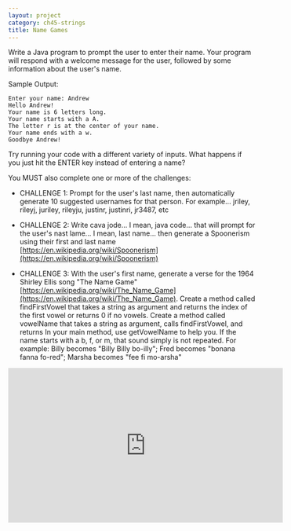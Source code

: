 ```yaml
---
layout: project
category: ch45-strings
title: Name Games
---
```



Write a Java program to prompt the user to enter their name. Your program will respond with a welcome message for the user, followed by some information about the user's name.

Sample Output:
```
Enter your name: Andrew
Hello Andrew!
Your name is 6 letters long.
Your name starts with a A.
The letter r is at the center of your name.
Your name ends with a w.
Goodbye Andrew!
```
Try running your code with a different variety of inputs. What happens if you just hit the ENTER key instead of entering a name?

You MUST also complete one or more of the challenges:

  - CHALLENGE 1: Prompt for the user's last name, then automatically generate 10 suggested usernames for that person. For example... jriley, rileyj, juriley, rileyju, justinr, justinri, jr3487, etc

  - CHALLENGE 2: Write cava jode... I mean, java code... that will prompt for the user's nast lame... I mean, last name... then generate a Spoonerism using their first and last name [https://en.wikipedia.org/wiki/Spoonerism](https://en.wikipedia.org/wiki/Spoonerism)

  - CHALLENGE 3: With the user's first name, generate a verse for the 1964 Shirley Ellis song "The Name Game" [https://en.wikipedia.org/wiki/The_Name_Game](https://en.wikipedia.org/wiki/The_Name_Game). Create a method called findFirstVowel that takes a string as argument and returns the index of the first vowel or returns 0 if no vowels. Create a method called vowelName that takes a string as argument, calls findFirstVowel, and returns  In your main method, use getVowelName to help you. If the name starts with a b, f, or m, that sound simply is not repeated. For example: Billy becomes "Billy Billy bo-illy"; Fred becomes "bonana fanna fo-red"; Marsha becomes "fee fi mo-arsha"

<iframe width="560" height="315" src="https://www.youtube.com/embed/-7NEYSKRJzA" frameborder="0" allow="accelerometer; autoplay; encrypted-media; gyroscope; picture-in-picture" allowfullscreen></iframe>
